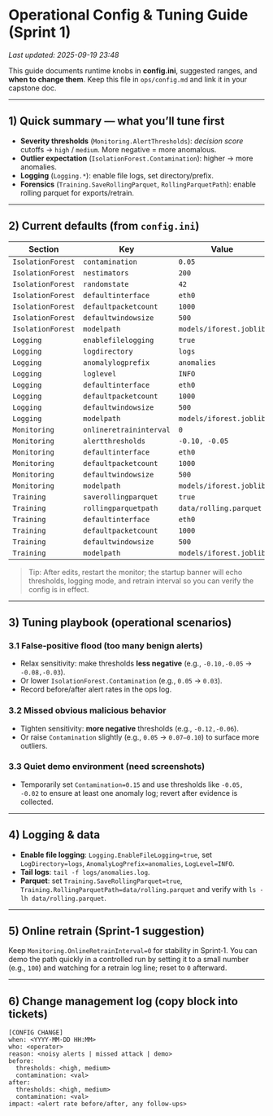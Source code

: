 
# Operational Config & Tuning Guide (Sprint 1)
_Last updated: 2025-09-19 23:48_

This guide documents runtime knobs in **config.ini**, suggested ranges, and **when to change them**. Keep this file in `ops/config.md` and link it in your capstone doc.

---

## 1) Quick summary — what you’ll tune first
- **Severity thresholds** (`Monitoring.AlertThresholds`): *decision score* cutoffs → `high` / `medium`. More negative = more anomalous.
- **Outlier expectation** (`IsolationForest.Contamination`): higher → more anomalies.
- **Logging** (`Logging.*`): enable file logs, set directory/prefix.
- **Forensics** (`Training.SaveRollingParquet`, `RollingParquetPath`): enable rolling parquet for exports/retrain.

---

## 2) Current defaults (from `config.ini`)
| Section | Key | Value |
|---|---|---|
| `IsolationForest` | `contamination` | `0.05` |
| `IsolationForest` | `nestimators` | `200` |
| `IsolationForest` | `randomstate` | `42` |
| `IsolationForest` | `defaultinterface` | `eth0` |
| `IsolationForest` | `defaultpacketcount` | `1000` |
| `IsolationForest` | `defaultwindowsize` | `500` |
| `IsolationForest` | `modelpath` | `models/iforest.joblib` |
| `Logging` | `enablefilelogging` | `true` |
| `Logging` | `logdirectory` | `logs` |
| `Logging` | `anomalylogprefix` | `anomalies` |
| `Logging` | `loglevel` | `INFO` |
| `Logging` | `defaultinterface` | `eth0` |
| `Logging` | `defaultpacketcount` | `1000` |
| `Logging` | `defaultwindowsize` | `500` |
| `Logging` | `modelpath` | `models/iforest.joblib` |
| `Monitoring` | `onlineretraininterval` | `0` |
| `Monitoring` | `alertthresholds` | `-0.10, -0.05` |
| `Monitoring` | `defaultinterface` | `eth0` |
| `Monitoring` | `defaultpacketcount` | `1000` |
| `Monitoring` | `defaultwindowsize` | `500` |
| `Monitoring` | `modelpath` | `models/iforest.joblib` |
| `Training` | `saverollingparquet` | `true` |
| `Training` | `rollingparquetpath` | `data/rolling.parquet` |
| `Training` | `defaultinterface` | `eth0` |
| `Training` | `defaultpacketcount` | `1000` |
| `Training` | `defaultwindowsize` | `500` |
| `Training` | `modelpath` | `models/iforest.joblib` |


> Tip: After edits, restart the monitor; the startup banner will echo thresholds, logging mode, and retrain interval so you can verify the config is in effect.

---

## 3) Tuning playbook (operational scenarios)

### 3.1 False‑positive flood (too many benign alerts)
- Relax sensitivity: make thresholds **less negative** (e.g., `-0.10,-0.05` → `-0.08,-0.03`).
- Or lower `IsolationForest.Contamination` (e.g., `0.05` → `0.03`).
- Record before/after alert rates in the ops log.

### 3.2 Missed obvious malicious behavior
- Tighten sensitivity: **more negative** thresholds (e.g., `-0.12,-0.06`).
- Or raise `Contamination` slightly (e.g., `0.05` → `0.07–0.10`) to surface more outliers.

### 3.3 Quiet demo environment (need screenshots)
- Temporarily set `Contamination=0.15` and use thresholds like `-0.05, -0.02` to ensure at least one anomaly log; revert after evidence is collected.

---

## 4) Logging & data

- **Enable file logging**: `Logging.EnableFileLogging=true`, set `LogDirectory=logs`, `AnomalyLogPrefix=anomalies`, `LogLevel=INFO`.
- **Tail logs**: `tail -f logs/anomalies.log`.
- **Parquet**: set `Training.SaveRollingParquet=true`, `Training.RollingParquetPath=data/rolling.parquet` and verify with `ls -lh data/rolling.parquet`.

---

## 5) Online retrain (Sprint‑1 suggestion)
Keep `Monitoring.OnlineRetrainInterval=0` for stability in Sprint‑1. You can demo the path quickly in a controlled run by setting it to a small number (e.g., `100`) and watching for a retrain log line; reset to `0` afterward.

---

## 6) Change management log (copy block into tickets)
```
[CONFIG CHANGE]
when: <YYYY-MM-DD HH:MM>
who: <operator>
reason: <noisy alerts | missed attack | demo>
before:
  thresholds: <high, medium>
  contamination: <val>
after:
  thresholds: <high, medium>
  contamination: <val>
impact: <alert rate before/after, any follow-ups>
```